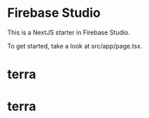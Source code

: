 # Firebase Studio

This is a NextJS starter in Firebase Studio.

To get started, take a look at src/app/page.tsx.
# terra
# terra
